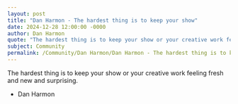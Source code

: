 ```yaml
---
layout: post
title: "Dan Harmon - The hardest thing is to keep your show"
date: 2024-12-28 12:00:00 -0000
author: Dan Harmon
quote: "The hardest thing is to keep your show or your creative work feeling fresh and new and surprising."
subject: Community
permalink: /Community/Dan Harmon/Dan Harmon - The hardest thing is to keep your show
---
```


The hardest thing is to keep your show or your creative work feeling fresh and new and surprising.

- Dan Harmon
